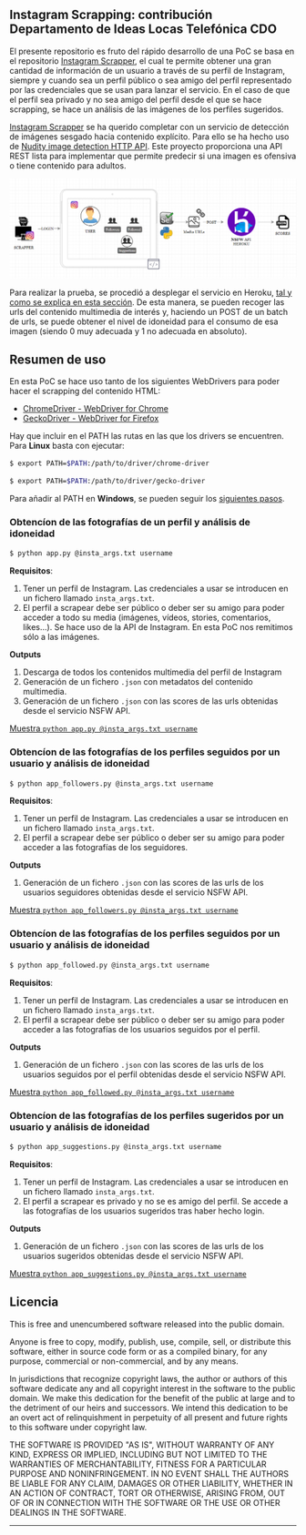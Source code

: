 Instagram Scrapping: contribución **Departamento de Ideas Locas** Telefónica CDO
------------
El presente repositorio es fruto del rápido desarrollo de una PoC se basa en el repositorio [Instagram Scrapper](https://github.com/rarcega/instagram-scraper), el cual te permite obtener una gran cantidad de información de un usuario a través de su perfil de Instagram, siempre y cuando sea un perfil público o sea amigo del perfil representado por las credenciales que se usan para lanzar el servicio. En el caso de que el perfil sea privado y no sea amigo del perfil desde el que se hace scrapping, se hace un análisis de las imágenes de los perfiles sugeridos.

[Instagram Scrapper](https://github.com/rarcega/instagram-scraper) se ha querido completar con un servicio de detección de imágenes sesgado hacia contenido explícito. Para ello se ha hecho uso de [Nudity image detection HTTP API](https://github.com/EugenCepoi/nsfw_api). Este proyecto proporciona una API REST lista para implementar que permite predecir si una imagen es ofensiva o tiene contenido para adultos. 

<div style="text-align:center">
<img src="ig-nsfw-pipeline.PNG" alt="drawing" />
</div>

Para realizar la prueba, se procedió a desplegar el servicio en Heroku, [tal y como se explica en esta sección](https://github.com/EugenCepoi/nsfw_api#running-on-heroku). De esta manera, se pueden recoger las urls del contenido multimedia de interés y, haciendo un POST de un batch de urls, se puede obtener el nivel de idoneidad para el consumo de esa imagen (siendo 0 muy adecuada y 1 no adecuada en absoluto).

Resumen de uso
------------
En esta PoC se hace uso tanto de los siguientes WebDrivers para poder hacer el scrapping del contenido HTML:
* [ChromeDriver - WebDriver for Chrome](http://chromedriver.chromium.org/) 
* [GeckoDriver - WebDriver for Firefox](https://firefox-source-docs.mozilla.org/testing/geckodriver/)

Hay que incluir en el PATH las rutas en las que los drivers se encuentren. Para **Linux** basta con ejecutar:
```bash
$ export PATH=$PATH:/path/to/driver/chrome-driver
```
```bash
$ export PATH=$PATH:/path/to/driver/gecko-driver
```
Para añadir al PATH en **Windows**, se pueden seguir los [siguientes pasos](https://helpdeskgeek.com/windows-10/add-windows-path-environment-variable/).

### Obtencíon de las fotografías de un perfil y análisis de idoneidad

```bash
$ python app.py @insta_args.txt username
```

**Requisitos**: 
1. Tener un perfil de Instagram. Las credenciales a usar se introducen en un fichero llamado `insta_args.txt`.
2. El perfil a scrapear debe ser público o deber ser su amigo para poder acceder a todo su media (imágenes, vídeos, stories, comentarios, likes…). Se hace uso de la API de Instagram. En esta PoC nos remitimos sólo a las imágenes.

**Outputs**
1. Descarga de todos los contenidos multimedia del perfil de Instagram
2. Generación de un fichero `.json` con metadatos del contenido multimedia.
3. Generación de un fichero `.json` con las scores de las urls obtenidas desde el servicio NSFW API.

[Muestra `python app.py @insta_args.txt username`](https://youtu.be/8gQt43T5HnU)


### Obtencíon de las fotografías de los perfiles seguidos por un usuario y análisis de idoneidad

```bash
$ python app_followers.py @insta_args.txt username
```
**Requisitos**: 
1. Tener un perfil de Instagram. Las credenciales a usar se introducen en un fichero llamado `insta_args.txt`.
2. El perfil a scrapear debe ser público o deber ser su amigo para poder acceder a las fotografías de los seguidores.

**Outputs**
1. Generación de un fichero `.json` con las scores de las urls de los usuarios seguidores obtenidas desde el servicio NSFW API.

[Muestra `python app_followers.py @insta_args.txt username`](https://youtu.be/k0H8mRcb9Zo)

### Obtencíon de las fotografías de los perfiles seguidos por un usuario y análisis de idoneidad

```bash
$ python app_followed.py @insta_args.txt username
```
**Requisitos**: 
1. Tener un perfil de Instagram. Las credenciales a usar se introducen en un fichero llamado `insta_args.txt`.
2. El perfil a scrapear debe ser público o deber ser su amigo para poder acceder a las fotografías de los usuarios seguidos por el perfil.

**Outputs**
1. Generación de un fichero `.json` con las scores de las urls de los usuarios seguidos por el perfil obtenidas desde el servicio NSFW API.

[Muestra `python app_followed.py @insta_args.txt username`](https://youtu.be/PuNIELuiGFQ)

### Obtencíon de las fotografías de los perfiles sugeridos por un usuario y análisis de idoneidad

```bash
$ python app_suggestions.py @insta_args.txt username
```

**Requisitos**: 
1. Tener un perfil de Instagram. Las credenciales a usar se introducen en un fichero llamado `insta_args.txt`.
2. El perfil a scrapear es privado y no se es amigo del perfil. Se accede a las fotografías de los usuarios sugeridos tras haber hecho login.

**Outputs**
1. Generación de un fichero `.json` con las scores de las urls de los usuarios sugeridos obtenidas desde el servicio NSFW API.

[Muestra `python app_suggestions.py @insta_args.txt username`](https://youtu.be/OBNdPvdVcPg)

Licencia
-------
This is free and unencumbered software released into the public domain.

Anyone is free to copy, modify, publish, use, compile, sell, or
distribute this software, either in source code form or as a compiled
binary, for any purpose, commercial or non-commercial, and by any
means.

In jurisdictions that recognize copyright laws, the author or authors
of this software dedicate any and all copyright interest in the
software to the public domain. We make this dedication for the benefit
of the public at large and to the detriment of our heirs and
successors. We intend this dedication to be an overt act of
relinquishment in perpetuity of all present and future rights to this
software under copyright law.

THE SOFTWARE IS PROVIDED "AS IS", WITHOUT WARRANTY OF ANY KIND,
EXPRESS OR IMPLIED, INCLUDING BUT NOT LIMITED TO THE WARRANTIES OF
MERCHANTABILITY, FITNESS FOR A PARTICULAR PURPOSE AND NONINFRINGEMENT.
IN NO EVENT SHALL THE AUTHORS BE LIABLE FOR ANY CLAIM, DAMAGES OR
OTHER LIABILITY, WHETHER IN AN ACTION OF CONTRACT, TORT OR OTHERWISE,
ARISING FROM, OUT OF OR IN CONNECTION WITH THE SOFTWARE OR THE USE OR
OTHER DEALINGS IN THE SOFTWARE.
________________________________________

